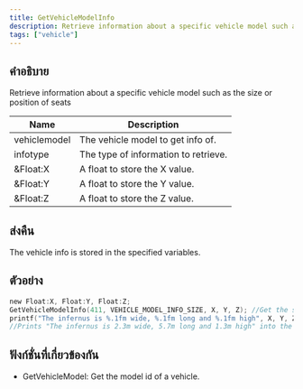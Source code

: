 ```yaml
---
title: GetVehicleModelInfo
description: Retrieve information about a specific vehicle model such as the size or position of seats.
tags: ["vehicle"]
---
```


## คำอธิบาย

Retrieve information about a specific vehicle model such as the size or position of seats

| Name         | Description                          |
| ------------ | ------------------------------------ |
| vehiclemodel | The vehicle model to get info of.    |
| infotype     | The type of information to retrieve. |
| &Float:X     | A float to store the X value.        |
| &Float:Y     | A float to store the Y value.        |
| &Float:Z     | A float to store the Z value.        |

## ส่งคืน

The vehicle info is stored in the specified variables.

## ตัวอย่าง

```c
new Float:X, Float:Y, Float:Z;
GetVehicleModelInfo(411, VEHICLE_MODEL_INFO_SIZE, X, Y, Z); //Get the size of vehicle model 411 (Infernus)
printf("The infernus is %.1fm wide, %.1fm long and %.1fm high", X, Y, Z);
//Prints "The infernus is 2.3m wide, 5.7m long and 1.3m high" into the console
```

## ฟังก์ชั่นที่เกี่ยวข้องกัน

- GetVehicleModel: Get the model id of a vehicle.
